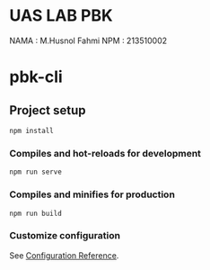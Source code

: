 # UAS LAB PBK
NAMA : M.Husnol Fahmi
NPM  : 213510002

# pbk-cli

## Project setup
```
npm install
```

### Compiles and hot-reloads for development
```
npm run serve
```

### Compiles and minifies for production
```
npm run build
```

### Customize configuration
See [Configuration Reference](https://cli.vuejs.org/config/).
